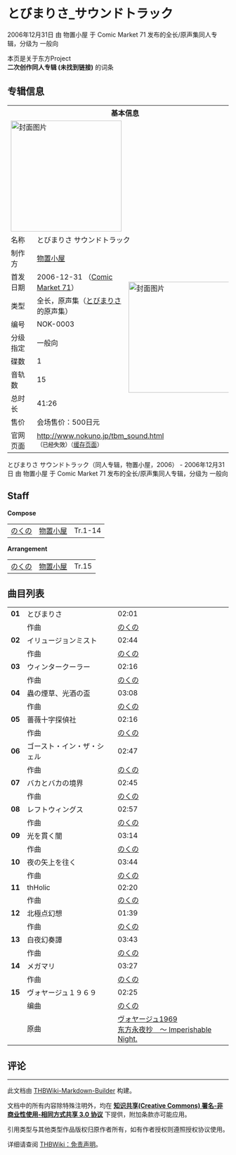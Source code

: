 # とびまりさ_サウンドトラック

<!-- source html: G:\repos\THBWiki-Markdown-Builder\THBWikiMarkdown\Temp\main\c\cb\ns0%3A%E3%81%A8%E3%81%B3%E3%81%BE%E3%82%8A%E3%81%95_%E3%82%B5%E3%82%A6%E3%83%B3%E3%83%89%E3%83%88%E3%83%A9%E3%83%83%E3%82%AF.html -->

2006年12月31日 由 物置小屋 于 Comic Market 71 发布的全长/原声集同人专辑，分级为 一般向

本页是关于东方Project  
 **二次创作同人专辑 (未找到链接)** 的词条
## 专辑信息

<table><tbody><tr><th colspan="3">基本信息</th></tr><tr><td class="cover-artwork-mobile" colspan="2"><a href="./文件-とびまりさ_サウンドトラック封面.jpg.md" class="image" title="封面图片"><img alt="封面图片" src="https://upload.thwiki.cc/thumb/d/d5/%E3%81%A8%E3%81%B3%E3%81%BE%E3%82%8A%E3%81%95_%E3%82%B5%E3%82%A6%E3%83%B3%E3%83%89%E3%83%88%E3%83%A9%E3%83%83%E3%82%AF%E5%B0%81%E9%9D%A2.jpg/252px-%E3%81%A8%E3%81%B3%E3%81%BE%E3%82%8A%E3%81%95_%E3%82%B5%E3%82%A6%E3%83%B3%E3%83%89%E3%83%88%E3%83%A9%E3%83%83%E3%82%AF%E5%B0%81%E9%9D%A2.jpg" decoding="async" loading="lazy" width="252" height="252" srcset="https://upload.thwiki.cc/thumb/d/d5/%E3%81%A8%E3%81%B3%E3%81%BE%E3%82%8A%E3%81%95_%E3%82%B5%E3%82%A6%E3%83%B3%E3%83%89%E3%83%88%E3%83%A9%E3%83%83%E3%82%AF%E5%B0%81%E9%9D%A2.jpg/378px-%E3%81%A8%E3%81%B3%E3%81%BE%E3%82%8A%E3%81%95_%E3%82%B5%E3%82%A6%E3%83%B3%E3%83%89%E3%83%88%E3%83%A9%E3%83%83%E3%82%AF%E5%B0%81%E9%9D%A2.jpg 1.5x, https://upload.thwiki.cc/d/d5/%E3%81%A8%E3%81%B3%E3%81%BE%E3%82%8A%E3%81%95_%E3%82%B5%E3%82%A6%E3%83%B3%E3%83%89%E3%83%88%E3%83%A9%E3%83%83%E3%82%AF%E5%B0%81%E9%9D%A2.jpg 2x" data-file-width="500" data-file-height="500"></a></td>
</tr><tr><td class="label">名称</td><td colspan="2"> とびまりさ サウンドトラック </td></tr><tr><td class="label">制作方</td><td><a href="./物置小屋.md" title="物置小屋">物置小屋</a></td><td class="cover-artwork" rowspan="9" style="min-width:252px;"><a href="./文件-とびまりさ_サウンドトラック封面.jpg.md" class="image" title="封面图片"><img alt="封面图片" src="https://upload.thwiki.cc/thumb/d/d5/%E3%81%A8%E3%81%B3%E3%81%BE%E3%82%8A%E3%81%95_%E3%82%B5%E3%82%A6%E3%83%B3%E3%83%89%E3%83%88%E3%83%A9%E3%83%83%E3%82%AF%E5%B0%81%E9%9D%A2.jpg/252px-%E3%81%A8%E3%81%B3%E3%81%BE%E3%82%8A%E3%81%95_%E3%82%B5%E3%82%A6%E3%83%B3%E3%83%89%E3%83%88%E3%83%A9%E3%83%83%E3%82%AF%E5%B0%81%E9%9D%A2.jpg" decoding="async" loading="lazy" width="252" height="252" srcset="https://upload.thwiki.cc/thumb/d/d5/%E3%81%A8%E3%81%B3%E3%81%BE%E3%82%8A%E3%81%95_%E3%82%B5%E3%82%A6%E3%83%B3%E3%83%89%E3%83%88%E3%83%A9%E3%83%83%E3%82%AF%E5%B0%81%E9%9D%A2.jpg/378px-%E3%81%A8%E3%81%B3%E3%81%BE%E3%82%8A%E3%81%95_%E3%82%B5%E3%82%A6%E3%83%B3%E3%83%89%E3%83%88%E3%83%A9%E3%83%83%E3%82%AF%E5%B0%81%E9%9D%A2.jpg 1.5x, https://upload.thwiki.cc/d/d5/%E3%81%A8%E3%81%B3%E3%81%BE%E3%82%8A%E3%81%95_%E3%82%B5%E3%82%A6%E3%83%B3%E3%83%89%E3%83%88%E3%83%A9%E3%83%83%E3%82%AF%E5%B0%81%E9%9D%A2.jpg 2x" data-file-width="500" data-file-height="500"></a></td>
</tr><tr><td class="label">首发日期</td><td>2006-12-31&#160;（<a href="/展会作品列表?e=Comic+Market%2371">Comic Market 71</a>）</td></tr><tr><td class="label">类型</td><td>全长，原声集（<a href="./とびまりさ.md" title="とびまりさ">とびまりさ</a>的原声集）</td></tr><tr><td class="label">编号</td><td>NOK-0003</td></tr><tr><td class="label">分级指定</td><td>一般向</td></tr><tr><td class="label">碟数</td><td>1</td></tr><tr><td class="label">音轨数</td><td>15</td></tr><tr><td class="label">总时长</td><td>41:26</td></tr><tr><td class="label">售价</td><td>会场售价：500日元</td></tr>
<tr><td class="label">官网页面</td><td colspan="2"><a rel="nofollow" class="external free" href="http://www.nokuno.jp/tbm_sound.html">http://www.nokuno.jp/tbm_sound.html</a><br><span style="font-family: sans-serif; cursor: default; color:#555; font-size: 0.8em; bottom: 0.1em; font-weight: bold;" title="连接到已经失效网页">（已经失效）</span><small>（<a rel="nofollow" class="external text" href="https://web.archive.org/web/20071222201947/http://www.nokuno.jp/tbm_sound.html">缓存页面</a>）</small></td></tr></tbody></table>

とびまりさ サウンドトラック（同人专辑，物置小屋，2006） - 2006年12月31日 由 物置小屋 于 Comic Market 71 发布的全长/原声集同人专辑，分级为 一般向
## Staff
  
 **Compose**   

<table><tbody><tr><td><a href="/index.php?title=%E3%81%AE%E3%81%8F%E3%81%AE&amp;action=edit&amp;redlink=1" class="new" title="のくの（页面不存在）">のくの</a></td><td><a href="./物置小屋.md" title="物置小屋">物置小屋</a></td><td>Tr.1-14</td></tr></tbody></table>

  
 **Arrangement**   

<table><tbody><tr><td><a href="/index.php?title=%E3%81%AE%E3%81%8F%E3%81%AE&amp;action=edit&amp;redlink=1" class="new" title="のくの（页面不存在）">のくの</a></td><td><a href="./物置小屋.md" title="物置小屋">物置小屋</a></td><td>Tr.15</td></tr></tbody></table>


## 曲目列表

<table><tbody><tr><td id="1" class="infoYL"><b>01</b></td><td id="とびまりさ" colspan="2" class="title">とびまりさ<span class="thcsearchlinks"><a rel="nofollow" class="external text" href="https://cd.thwiki.cc?arrange=のくの&amp;fromwiki=とびまりさ_サウンドトラック"><span title="搜索相似同人曲"></span></a></span></td><td class="time">02:01</td></tr><tr><td class="left"></td><td class="label">作曲</td><td class="text" colspan="2"><a href="/index.php?title=%E3%81%AE%E3%81%8F%E3%81%AE&amp;action=edit&amp;redlink=1" class="new" title="のくの（页面不存在）">のくの</a><span class="thcsearchlinks"><a rel="nofollow" class="external text" href="https://cd.thwiki.cc?arrange=，のくの&amp;fromwiki=とびまりさ_サウンドトラック"><span></span></a></span></td></tr>
<tr><td id="2" class="infoYL"><b>02</b></td><td id="イリュージョンミスト" colspan="2" class="title">イリュージョンミスト<span class="thcsearchlinks"><a rel="nofollow" class="external text" href="https://cd.thwiki.cc?arrange=のくの&amp;fromwiki=とびまりさ_サウンドトラック"><span title="搜索相似同人曲"></span></a></span></td><td class="time">02:44</td></tr><tr><td class="left"></td><td class="label">作曲</td><td class="text" colspan="2"><a href="/index.php?title=%E3%81%AE%E3%81%8F%E3%81%AE&amp;action=edit&amp;redlink=1" class="new" title="のくの（页面不存在）">のくの</a><span class="thcsearchlinks"><a rel="nofollow" class="external text" href="https://cd.thwiki.cc?arrange=，のくの&amp;fromwiki=とびまりさ_サウンドトラック"><span></span></a></span></td></tr>
<tr><td id="3" class="infoYL"><b>03</b></td><td id="ウィンタークーラー" colspan="2" class="title">ウィンタークーラー<span class="thcsearchlinks"><a rel="nofollow" class="external text" href="https://cd.thwiki.cc?arrange=のくの&amp;fromwiki=とびまりさ_サウンドトラック"><span title="搜索相似同人曲"></span></a></span></td><td class="time">02:16</td></tr><tr><td class="left"></td><td class="label">作曲</td><td class="text" colspan="2"><a href="/index.php?title=%E3%81%AE%E3%81%8F%E3%81%AE&amp;action=edit&amp;redlink=1" class="new" title="のくの（页面不存在）">のくの</a><span class="thcsearchlinks"><a rel="nofollow" class="external text" href="https://cd.thwiki.cc?arrange=，のくの&amp;fromwiki=とびまりさ_サウンドトラック"><span></span></a></span></td></tr>
<tr><td id="4" class="infoYL"><b>04</b></td><td id="蟲の煙草、光酒の盃" colspan="2" class="title">蟲の煙草、光酒の盃<span class="thcsearchlinks"><a rel="nofollow" class="external text" href="https://cd.thwiki.cc?arrange=のくの&amp;fromwiki=とびまりさ_サウンドトラック"><span title="搜索相似同人曲"></span></a></span></td><td class="time">03:08</td></tr><tr><td class="left"></td><td class="label">作曲</td><td class="text" colspan="2"><a href="/index.php?title=%E3%81%AE%E3%81%8F%E3%81%AE&amp;action=edit&amp;redlink=1" class="new" title="のくの（页面不存在）">のくの</a><span class="thcsearchlinks"><a rel="nofollow" class="external text" href="https://cd.thwiki.cc?arrange=，のくの&amp;fromwiki=とびまりさ_サウンドトラック"><span></span></a></span></td></tr>
<tr><td id="5" class="infoYL"><b>05</b></td><td id="薔薇十字探偵社" colspan="2" class="title">薔薇十字探偵社<span class="thcsearchlinks"><a rel="nofollow" class="external text" href="https://cd.thwiki.cc?arrange=のくの&amp;fromwiki=とびまりさ_サウンドトラック"><span title="搜索相似同人曲"></span></a></span></td><td class="time">02:16</td></tr><tr><td class="left"></td><td class="label">作曲</td><td class="text" colspan="2"><a href="/index.php?title=%E3%81%AE%E3%81%8F%E3%81%AE&amp;action=edit&amp;redlink=1" class="new" title="のくの（页面不存在）">のくの</a><span class="thcsearchlinks"><a rel="nofollow" class="external text" href="https://cd.thwiki.cc?arrange=，のくの&amp;fromwiki=とびまりさ_サウンドトラック"><span></span></a></span></td></tr>
<tr><td id="6" class="infoYL"><b>06</b></td><td id="ゴースト・イン・ザ・シェル" colspan="2" class="title">ゴースト・イン・ザ・シェル<span class="thcsearchlinks"><a rel="nofollow" class="external text" href="https://cd.thwiki.cc?arrange=のくの&amp;fromwiki=とびまりさ_サウンドトラック"><span title="搜索相似同人曲"></span></a></span></td><td class="time">02:47</td></tr><tr><td class="left"></td><td class="label">作曲</td><td class="text" colspan="2"><a href="/index.php?title=%E3%81%AE%E3%81%8F%E3%81%AE&amp;action=edit&amp;redlink=1" class="new" title="のくの（页面不存在）">のくの</a><span class="thcsearchlinks"><a rel="nofollow" class="external text" href="https://cd.thwiki.cc?arrange=，のくの&amp;fromwiki=とびまりさ_サウンドトラック"><span></span></a></span></td></tr>
<tr><td id="7" class="infoYL"><b>07</b></td><td id="バカとバカの境界" colspan="2" class="title">バカとバカの境界<span class="thcsearchlinks"><a rel="nofollow" class="external text" href="https://cd.thwiki.cc?arrange=のくの&amp;fromwiki=とびまりさ_サウンドトラック"><span title="搜索相似同人曲"></span></a></span></td><td class="time">02:45</td></tr><tr><td class="left"></td><td class="label">作曲</td><td class="text" colspan="2"><a href="/index.php?title=%E3%81%AE%E3%81%8F%E3%81%AE&amp;action=edit&amp;redlink=1" class="new" title="のくの（页面不存在）">のくの</a><span class="thcsearchlinks"><a rel="nofollow" class="external text" href="https://cd.thwiki.cc?arrange=，のくの&amp;fromwiki=とびまりさ_サウンドトラック"><span></span></a></span></td></tr>
<tr><td id="8" class="infoYL"><b>08</b></td><td id="レフトウィングス" colspan="2" class="title">レフトウィングス<span class="thcsearchlinks"><a rel="nofollow" class="external text" href="https://cd.thwiki.cc?arrange=のくの&amp;fromwiki=とびまりさ_サウンドトラック"><span title="搜索相似同人曲"></span></a></span></td><td class="time">02:57</td></tr><tr><td class="left"></td><td class="label">作曲</td><td class="text" colspan="2"><a href="/index.php?title=%E3%81%AE%E3%81%8F%E3%81%AE&amp;action=edit&amp;redlink=1" class="new" title="のくの（页面不存在）">のくの</a><span class="thcsearchlinks"><a rel="nofollow" class="external text" href="https://cd.thwiki.cc?arrange=，のくの&amp;fromwiki=とびまりさ_サウンドトラック"><span></span></a></span></td></tr>
<tr><td id="9" class="infoYL"><b>09</b></td><td id="光を貫く闇" colspan="2" class="title">光を貫く闇<span class="thcsearchlinks"><a rel="nofollow" class="external text" href="https://cd.thwiki.cc?arrange=のくの&amp;fromwiki=とびまりさ_サウンドトラック"><span title="搜索相似同人曲"></span></a></span></td><td class="time">03:14</td></tr><tr><td class="left"></td><td class="label">作曲</td><td class="text" colspan="2"><a href="/index.php?title=%E3%81%AE%E3%81%8F%E3%81%AE&amp;action=edit&amp;redlink=1" class="new" title="のくの（页面不存在）">のくの</a><span class="thcsearchlinks"><a rel="nofollow" class="external text" href="https://cd.thwiki.cc?arrange=，のくの&amp;fromwiki=とびまりさ_サウンドトラック"><span></span></a></span></td></tr>
<tr><td id="10" class="infoYL"><b>10</b></td><td id="夜の矢上を往く" colspan="2" class="title">夜の矢上を往く<span class="thcsearchlinks"><a rel="nofollow" class="external text" href="https://cd.thwiki.cc?arrange=のくの&amp;fromwiki=とびまりさ_サウンドトラック"><span title="搜索相似同人曲"></span></a></span></td><td class="time">03:44</td></tr><tr><td class="left"></td><td class="label">作曲</td><td class="text" colspan="2"><a href="/index.php?title=%E3%81%AE%E3%81%8F%E3%81%AE&amp;action=edit&amp;redlink=1" class="new" title="のくの（页面不存在）">のくの</a><span class="thcsearchlinks"><a rel="nofollow" class="external text" href="https://cd.thwiki.cc?arrange=，のくの&amp;fromwiki=とびまりさ_サウンドトラック"><span></span></a></span></td></tr>
<tr><td id="11" class="infoYL"><b>11</b></td><td id="thHolic" colspan="2" class="title">thHolic<span class="thcsearchlinks"><a rel="nofollow" class="external text" href="https://cd.thwiki.cc?arrange=のくの&amp;fromwiki=とびまりさ_サウンドトラック"><span title="搜索相似同人曲"></span></a></span></td><td class="time">02:20</td></tr><tr><td class="left"></td><td class="label">作曲</td><td class="text" colspan="2"><a href="/index.php?title=%E3%81%AE%E3%81%8F%E3%81%AE&amp;action=edit&amp;redlink=1" class="new" title="のくの（页面不存在）">のくの</a><span class="thcsearchlinks"><a rel="nofollow" class="external text" href="https://cd.thwiki.cc?arrange=，のくの&amp;fromwiki=とびまりさ_サウンドトラック"><span></span></a></span></td></tr>
<tr><td id="12" class="infoYL"><b>12</b></td><td id="北極点幻想" colspan="2" class="title">北極点幻想<span class="thcsearchlinks"><a rel="nofollow" class="external text" href="https://cd.thwiki.cc?arrange=のくの&amp;fromwiki=とびまりさ_サウンドトラック"><span title="搜索相似同人曲"></span></a></span></td><td class="time">01:39</td></tr><tr><td class="left"></td><td class="label">作曲</td><td class="text" colspan="2"><a href="/index.php?title=%E3%81%AE%E3%81%8F%E3%81%AE&amp;action=edit&amp;redlink=1" class="new" title="のくの（页面不存在）">のくの</a><span class="thcsearchlinks"><a rel="nofollow" class="external text" href="https://cd.thwiki.cc?arrange=，のくの&amp;fromwiki=とびまりさ_サウンドトラック"><span></span></a></span></td></tr>
<tr><td id="13" class="infoYL"><b>13</b></td><td id="白夜幻奏譚" colspan="2" class="title">白夜幻奏譚<span class="thcsearchlinks"><a rel="nofollow" class="external text" href="https://cd.thwiki.cc?arrange=のくの&amp;fromwiki=とびまりさ_サウンドトラック"><span title="搜索相似同人曲"></span></a></span></td><td class="time">03:43</td></tr><tr><td class="left"></td><td class="label">作曲</td><td class="text" colspan="2"><a href="/index.php?title=%E3%81%AE%E3%81%8F%E3%81%AE&amp;action=edit&amp;redlink=1" class="new" title="のくの（页面不存在）">のくの</a><span class="thcsearchlinks"><a rel="nofollow" class="external text" href="https://cd.thwiki.cc?arrange=，のくの&amp;fromwiki=とびまりさ_サウンドトラック"><span></span></a></span></td></tr>
<tr><td id="14" class="infoYL"><b>14</b></td><td id="メガマリ" colspan="2" class="title">メガマリ<span class="thcsearchlinks"><a rel="nofollow" class="external text" href="https://cd.thwiki.cc?arrange=のくの&amp;fromwiki=とびまりさ_サウンドトラック"><span title="搜索相似同人曲"></span></a></span></td><td class="time">03:27</td></tr><tr><td class="left"></td><td class="label">作曲</td><td class="text" colspan="2"><a href="/index.php?title=%E3%81%AE%E3%81%8F%E3%81%AE&amp;action=edit&amp;redlink=1" class="new" title="のくの（页面不存在）">のくの</a><span class="thcsearchlinks"><a rel="nofollow" class="external text" href="https://cd.thwiki.cc?arrange=，のくの&amp;fromwiki=とびまりさ_サウンドトラック"><span></span></a></span></td></tr>
<tr><td id="15" class="infoYD"><b>15</b></td><td id="ヴォヤージュ１９６９" colspan="2" class="title">ヴォヤージュ１９６９<span class="thcsearchlinks"><a rel="nofollow" class="external text" href="https://cd.thwiki.cc?arrange=のくの&amp;ogmusic=ヴォヤージュ1969&amp;fromwiki=とびまりさ_サウンドトラック"><span title="搜索相似同人曲"></span></a></span></td><td class="time">02:25</td></tr><tr><td class="left"></td><td class="label">编曲</td><td class="text" colspan="2"><a href="/index.php?title=%E3%81%AE%E3%81%8F%E3%81%AE&amp;action=edit&amp;redlink=1" class="new" title="のくの（页面不存在）">のくの</a><span class="thcsearchlinks"><a rel="nofollow" class="external text" href="https://cd.thwiki.cc?arrange=，のくの&amp;fromwiki=とびまりさ_サウンドトラック"><span></span></a></span></td></tr><tr><td class="left"></td><td class="label">原曲</td><td class="text" colspan="2"><span class="thcsearchlinks"><a rel="nofollow" class="external text" href="https://cd.thwiki.cc?ogmusic=ヴォヤージュ1969&amp;fromwiki=とびまりさ_サウンドトラック"><span></span></a></span><div class="ogmusic"><a href="/%E3%83%B4%E3%82%A9%E3%83%A4%E3%83%BC%E3%82%B8%E3%83%A51969" class="mw-redirect" title="ヴォヤージュ1969">ヴォヤージュ1969</a></div><div class="source"><a href="/%E4%B8%9C%E6%96%B9%E6%B0%B8%E5%A4%9C%E6%8A%84_%EF%BD%9E_Imperishable_Night." class="mw-redirect" title="东方永夜抄 ～ Imperishable Night.">东方永夜抄　～ Imperishable Night.</a></div></td></tr></tbody></table>


## 评论




---

此文档由 [THBWiki-Markdown-Builder](https://github.com/Delsin-Yu/THBWiki-Markdown-Builder) 构建。

文档中的所有内容除特殊注明外，均在 [**知识共享(Creative Commons) 署名-非商业性使用-相同方式共享 3.0 协议**](https://creativecommons.org/licenses/by-sa/3.0/deed.zh-hans) 下提供，附加条款亦可能应用。

引用类型与其他类型作品版权归原作者所有，如有作者授权则遵照授权协议使用。

详细请查阅 [THBWiki：免责声明](https://thbwiki.cc/THBWiki:%E5%85%8D%E8%B4%A3%E5%A3%B0%E6%98%8E)。

